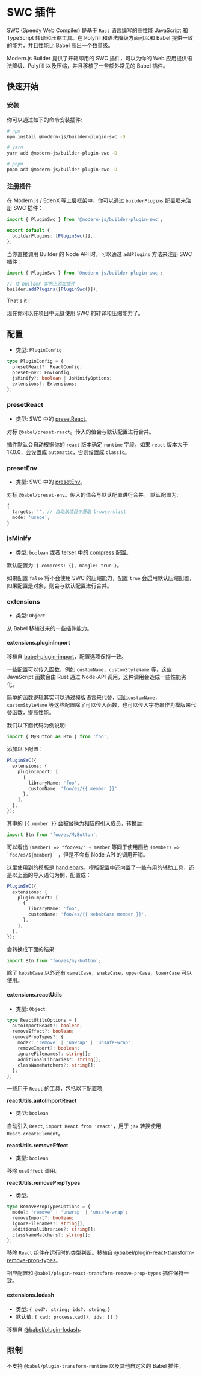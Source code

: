 # SWC 插件

[SWC](https://swc.rs/) (Speedy Web Compiler) 是基于 `Rust` 语言编写的高性能 JavaScript 和 TypeScript 转译和压缩工具。在 Polyfill 和语法降级方面可以和 Babel 提供一致的能力，并且性能比 Babel 高出一个数量级。

Modern.js Builder 提供了开箱即用的 SWC 插件，可以为你的 Web 应用提供语法降级、Polyfill 以及压缩，并且移植了一些额外常见的 Babel 插件。

## 快速开始

### 安装

你可以通过如下的命令安装插件:

```bash
# npm
npm install @modern-js/builder-plugin-swc -D

# yarn
yarn add @modern-js/builder-plugin-swc -D

# pnpm
pnpm add @modern-js/builder-plugin-swc -D
```

### 注册插件

在 Modern.js / EdenX 等上层框架中，你可以通过 `builderPlugins` 配置项来注册 SWC 插件：

```ts
import { PluginSwc } from '@modern-js/builder-plugin-swc';

export default {
  builderPlugins: [PluginSwc()],
};
```

当你直接调用 Builder 的 Node API 时，可以通过 `addPlugins` 方法来注册 SWC 插件：

```js
import { PluginSwc } from '@modern-js/builder-plugin-swc';

// 往 builder 实例上添加插件
builder.addPlugins([PluginSwc()]);
```

That's it !

现在你可以在项目中无缝使用 SWC 的转译和压缩能力了。

## 配置

- 类型: `PluginConfig`

```ts
type PluginConfig = {
  presetReact?: ReactConfig;
  presetEnv?: EnvConfig;
  jsMinify?: boolean | JsMinifyOptions;
  extensions?: Extensions;
};
```

### presetReact

- 类型: SWC 中的 [presetReact](https://swc.rs/docs/configuration/compilation#jsctransformreact)。

对标 `@babel/preset-react`。传入的值会与默认配置进行合并。

插件默认会自动根据你的 `react` 版本确定 `runtime` 字段，如果 `react` 版本大于 17.0.0，会设置成 `automatic`，否则设置成 `classic`。

### presetEnv

- 类型: SWC 中的 [presetEnv](https://swc.rs/docs/configuration/supported-browsers#options)。

对标 `@babel/preset-env`。传入的值会与默认配置进行合并。
默认配置为:

```ts
{
  targets: '', // 自动从项目中获取 browserslist
  mode: 'usage',
}
```

### jsMinify

- 类型: `boolean` 或者 [terser 中的 compress 配置](https://terser.org/docs/api-reference.html#compress-options)。

默认配置为: `{ compress: {}, mangle: true }`。

如果配置 `false` 将不会使用 SWC 的压缩能力，配置 `true` 会启用默认压缩配置，如果配置是对象，则会与默认配置进行合并。

### extensions

- 类型: `Object`

从 Babel 移植过来的一些插件能力。

#### extensions.pluginImport

移植自 [babel-plugin-import](https://github.com/umijs/babel-plugin-import)，配置选项保持一致。

一些配置可以传入函数，例如 `customName`，`customStyleName` 等，这些 JavaScript 函数会由 Rust 通过 Node-API 调用，这种调用会造成一些性能劣化。

简单的函数逻辑其实可以通过模版语言来代替，因此`customName`，`customStyleName` 等这些配置除了可以传入函数，也可以传入字符串作为模版来代替函数，提高性能。

我们以下面代码为例说明:

```ts
import { MyButton as Btn } from 'foo';
```

添加以下配置：

```ts
PluginSWC({
  extensions: {
    pluginImport: [
      {
        libraryName: 'foo',
        customName: 'foo/es/{{ member }}'
      },
    ],
  },
});
```

其中的 `{{ member }}` 会被替换为相应的引入成员，转换后:

```ts
import Btn from 'foo/es/MyButton';
```

可以看出 `(member) => "foo/es/" + member` 等同于使用函数 ```(member) => `foo/es/${member}` ```，但是不会有 Node-API 的调用开销。

这里使用到的模版是 [handlebars](https://handlebarsjs.com)，模版配置中还内置了一些有用的辅助工具，还是以上面的导入语句为例，配置成：

```ts
PluginSWC({
  extensions: {
    pluginImport: [
      {
        libraryName: 'foo',
        customName: 'foo/es/{{ kebabCase member }}',
      },
    ],
  },
});
```

会转换成下面的结果:

```ts
import Btn from 'foo/es/my-button';
```

除了 `kebabCase` 以外还有 `camelCase`，`snakeCase`，`upperCase`，`lowerCase` 可以使用。

#### extensions.reactUtils

- 类型: `Object`

```ts
type ReactUtilsOptions = {
  autoImportReact?: boolean;
  removeEffect?: boolean;
  removePropTypes?: {
    mode?: 'remove' | 'unwrap' | 'unsafe-wrap';
    removeImport?: boolean;
    ignoreFilenames?: string[];
    additionalLibraries?: string[];
    classNameMatchers?: string[];
  };
};
```

一些用于 `React` 的工具，包括以下配置项:

**reactUtils.autoImportReact**

- 类型: `boolean`

自动引入 `React`, `import React from 'react'`，用于 `jsx` 转换使用 `React.createElement`。

**reactUtils.removeEffect**

- 类型: `boolean`

移除 `useEffect` 调用。

**reactUtils.removePropTypes**

- 类型:

```ts
type RemovePropTypesOptions = {
  mode?: 'remove' | 'unwrap' | 'unsafe-wrap';
  removeImport?: boolean;
  ignoreFilenames?: string[];
  additionalLibraries?: string[];
  classNameMatchers?: string[];
};
```

移除 `React` 组件在运行时的类型判断。移植自 [@babel/plugin-react-transform-remove-prop-types](https://github.com/oliviertassinari/babel-plugin-transform-react-remove-prop-types)。

相应配置和 `@babel/plugin-react-transform-remove-prop-types` 插件保持一致。

#### extensions.lodash

- 类型: `{ cwd?: string; ids?: string;}`
- 默认值: `{ cwd: process.cwd(), ids: [] }`

移植自 [@babel/plugin-lodash](https://github.com/lodash/babel-plugin-lodash)。

## 限制

不支持 `@babel/plugin-transform-runtime` 以及其他自定义的 Babel 插件。
